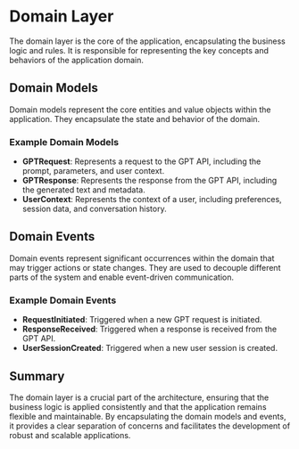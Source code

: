# Domain Layer

The domain layer is the core of the application, encapsulating the business logic and rules. It is responsible for representing the key concepts and behaviors of the application domain.

## Domain Models

Domain models represent the core entities and value objects within the application. They encapsulate the state and behavior of the domain.

### Example Domain Models

- **GPTRequest**: Represents a request to the GPT API, including the prompt, parameters, and user context.
- **GPTResponse**: Represents the response from the GPT API, including the generated text and metadata.
- **UserContext**: Represents the context of a user, including preferences, session data, and conversation history.

## Domain Events

Domain events represent significant occurrences within the domain that may trigger actions or state changes. They are used to decouple different parts of the system and enable event-driven communication.

### Example Domain Events

- **RequestInitiated**: Triggered when a new GPT request is initiated.
- **ResponseReceived**: Triggered when a response is received from the GPT API.
- **UserSessionCreated**: Triggered when a new user session is created.

## Summary

The domain layer is a crucial part of the architecture, ensuring that the business logic is applied consistently and that the application remains flexible and maintainable. By encapsulating the domain models and events, it provides a clear separation of concerns and facilitates the development of robust and scalable applications.

